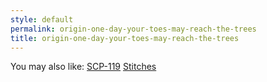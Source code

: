 ```yaml
---
style: default
permalink: origin-one-day-your-toes-may-reach-the-trees
title: origin-one-day-your-toes-may-reach-the-trees
---
```

You may also like:
[SCP-119](http://scp-wiki.net/scp-119)
[Stitches](http://scp-wiki.net/stitches)